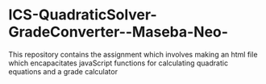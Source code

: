 # ICS-QuadraticSolver-GradeConverter--Maseba-Neo-
This repository contains the assignment which involves making an html file which encapacitates javaScript functions for calculating quadratic equations and a grade calculator

